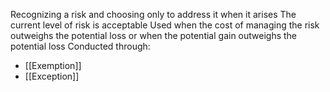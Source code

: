 Recognizing a risk and choosing only to address it when it arises
The current level of risk is acceptable
Used when the cost of managing the risk outweighs the potential loss or when the potential gain outweighs the potential loss
Conducted through:
- [[Exemption]]
- [[Exception]]